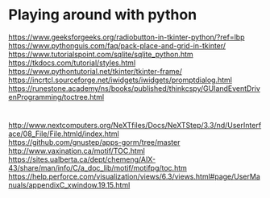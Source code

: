 # Playing around with python

https://www.geeksforgeeks.org/radiobutton-in-tkinter-python/?ref=lbp <br/>
https://www.pythonguis.com/faq/pack-place-and-grid-in-tkinter/ <br/>
https://www.tutorialspoint.com/sqlite/sqlite_python.htm <br/>
https://tkdocs.com/tutorial/styles.html <br/>
https://www.pythontutorial.net/tkinter/tkinter-frame/ <br/>
https://incrtcl.sourceforge.net/iwidgets/iwidgets/promptdialog.html <br/>
https://runestone.academy/ns/books/published/thinkcspy/GUIandEventDrivenProgramming/toctree.html <br/>

#

http://www.nextcomputers.org/NeXTfiles/Docs/NeXTStep/3.3/nd/UserInterface/08_File/File.htmld/index.html <br/>
https://github.com/gnustep/apps-gorm/tree/master <br/>
http://www.vaxination.ca/motif/TOC.html <br/>
https://sites.ualberta.ca/dept/chemeng/AIX-43/share/man/info/C/a_doc_lib/motif/motifpg/toc.htm <br/>
https://help.perforce.com/visualization/views/6.3/views.html#page/UserManuals/appendixC_xwindow.19.15.html <br/>
